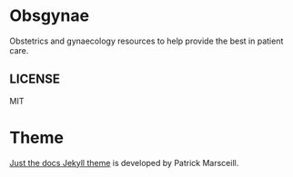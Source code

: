 # Obsgynae

Obstetrics and gynaecology resources to help provide the best in patient care.

## LICENSE

MIT

# Theme

[Just the docs Jekyll theme](https://github.com/pmarsceill/just-the-docs) is developed by Patrick Marsceill.
